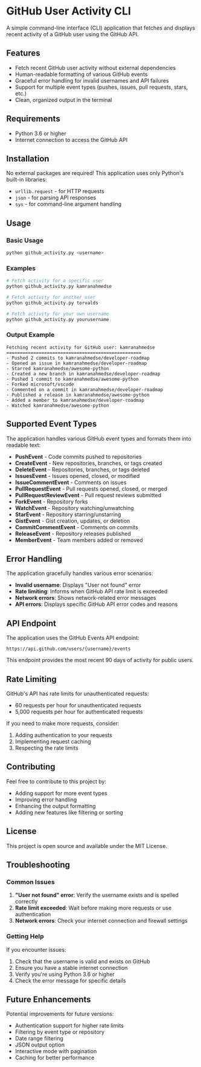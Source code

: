 # GitHub User Activity CLI

A simple command-line interface (CLI) application that fetches and displays recent activity of a GitHub user using the GitHub API.

## Features

- Fetch recent GitHub user activity without external dependencies
- Human-readable formatting of various GitHub events
- Graceful error handling for invalid usernames and API failures
- Support for multiple event types (pushes, issues, pull requests, stars, etc.)
- Clean, organized output in the terminal

## Requirements

- Python 3.6 or higher
- Internet connection to access the GitHub API

## Installation

No external packages are required! This application uses only Python's built-in libraries:

- `urllib.request` - for HTTP requests
- `json` - for parsing API responses
- `sys` - for command-line argument handling

## Usage

### Basic Usage

```bash
python github_activity.py <username>
```

### Examples

```bash
# Fetch activity for a specific user
python github_activity.py kamranahmedse

# Fetch activity for another user
python github_activity.py torvalds

# Fetch activity for your own username
python github_activity.py yourusername
```

### Output Example

```
Fetching recent activity for GitHub user: kamranahmedse
==================================================
- Pushed 2 commits to kamranahmedse/developer-roadmap
- Opened an issue in kamranahmedse/developer-roadmap
- Starred kamranahmedse/awesome-python
- Created a new branch in kamranahmedse/developer-roadmap
- Pushed 1 commit to kamranahmedse/awesome-python
- Forked microsoft/vscode
- Commented on a commit in kamranahmedse/developer-roadmap
- Published a release in kamranahmedse/awesome-python
- Added a member to kamranahmedse/developer-roadmap
- Watched kamranahmedse/awesome-python
```

## Supported Event Types

The application handles various GitHub event types and formats them into readable text:

- **PushEvent** - Code commits pushed to repositories
- **CreateEvent** - New repositories, branches, or tags created
- **DeleteEvent** - Repositories, branches, or tags deleted
- **IssuesEvent** - Issues opened, closed, or modified
- **IssueCommentEvent** - Comments on issues
- **PullRequestEvent** - Pull requests opened, closed, or merged
- **PullRequestReviewEvent** - Pull request reviews submitted
- **ForkEvent** - Repository forks
- **WatchEvent** - Repository watching/unwatching
- **StarEvent** - Repository starring/unstarring
- **GistEvent** - Gist creation, updates, or deletion
- **CommitCommentEvent** - Comments on commits
- **ReleaseEvent** - Repository releases published
- **MemberEvent** - Team members added or removed

## Error Handling

The application gracefully handles various error scenarios:

- **Invalid username**: Displays "User not found" error
- **Rate limiting**: Informs when GitHub API rate limit is exceeded
- **Network errors**: Shows network-related error messages
- **API errors**: Displays specific GitHub API error codes and reasons

## API Endpoint

The application uses the GitHub Events API endpoint:
```
https://api.github.com/users/{username}/events
```

This endpoint provides the most recent 90 days of activity for public users.

## Rate Limiting

GitHub's API has rate limits for unauthenticated requests:
- 60 requests per hour for unauthenticated requests
- 5,000 requests per hour for authenticated requests

If you need to make more requests, consider:
1. Adding authentication to your requests
2. Implementing request caching
3. Respecting the rate limits

## Contributing

Feel free to contribute to this project by:
- Adding support for more event types
- Improving error handling
- Enhancing the output formatting
- Adding new features like filtering or sorting

## License

This project is open source and available under the MIT License.

## Troubleshooting

### Common Issues

1. **"User not found" error**: Verify the username exists and is spelled correctly
2. **Rate limit exceeded**: Wait before making more requests or use authentication
3. **Network errors**: Check your internet connection and firewall settings

### Getting Help

If you encounter issues:
1. Check that the username is valid and exists on GitHub
2. Ensure you have a stable internet connection
3. Verify you're using Python 3.6 or higher
4. Check the error message for specific details

## Future Enhancements

Potential improvements for future versions:
- Authentication support for higher rate limits
- Filtering by event type or repository
- Date range filtering
- JSON output option
- Interactive mode with pagination
- Caching for better performance
